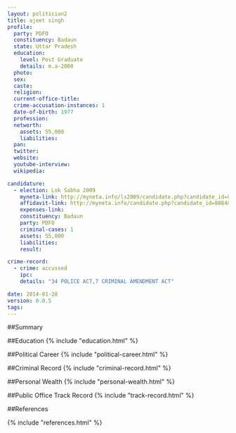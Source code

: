 ```yaml
---
layout: politician2
title: ajeet singh
profile: 
  party: PDFO
  constituency: Badaun
  state: Uttar Pradesh
  education: 
    level: Post Graduate
    details: m.a-2000
  photo: 
  sex: 
  caste: 
  religion: 
  current-office-title: 
  crime-accusation-instances: 1
  date-of-birth: 1977
  profession: 
  networth: 
    assets: 55,000
    liabilities: 
  pan: 
  twitter: 
  website: 
  youtube-interview: 
  wikipedia: 

candidature: 
  - election: Lok Sabha 2009
    myneta-link: http://myneta.info/ls2009/candidate.php?candidate_id=8084
    affidavit-link: http://myneta.info/candidate.php?candidate_id=8084&scan=original
    expenses-link: 
    constituency: Badaun 
    party: PDFO
    criminal-cases: 1
    assets: 55,000
    liabilities: 
    result:  

crime-record: 
  - crime: accussed
    ipc: 
    details: "34 POLICE ACT,7 CRIMINAL AMENDMENT ACT" 

date: 2014-01-28
version: 0.0.5
tags: 
---
```

##Summary


##Education
{% include "education.html" %}


##Political Career
{% include "political-career.html" %}


##Criminal Record
{% include "criminal-record.html" %}


##Personal Wealth
{% include "personal-wealth.html" %}


##Public Office Track Record
{% include "track-record.html" %}


##References


{% include "references.html" %}